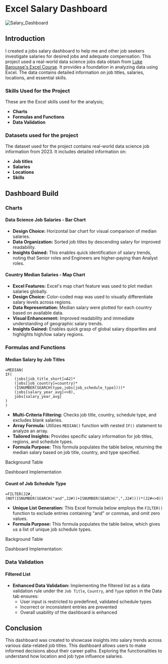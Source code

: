 # Excel Salary Dashboard


![Salary_Dashboard](https://github.com/user-attachments/assets/183ac263-7bfd-4318-b560-05cdb1fd4e7c)


## Introduction
I created a jobs salary dashboard to help me and other job seekers investigate salaries for desired jobs and adequate compensation. 
This project used a real-world data science jobs data obtain from [Luke Barousse's Excel Course](https://www.youtube.com/watch?v=pCJ15nGFgVg). It provides a foundation in analyzing data using Excel. The data contains detailed information on job titles, salaries, locations, and essential skills.

### Skills Used for the Project
These are the Excel skills used for the analysis;
- **Charts**
- **Formulas and Functions**
- **Data Validation**

### Datasets used for the project
The dataset used for the project contains real-world data science job information from 2023. It includes detailed information on:

- **Job titles**
-  **Salaries**
-  **Locations**
-  **Skills**
## Dashboard Build
### Charts
#### Data Science Job Salaries - Bar Chart
- **Design Choice:** Horizontal bar chart for visual comparison of median salaries.
- **Data Organization:** Sorted job titles by descending salary for improved readability.
- **Insights Gained:** This enables quick identification of salary trends, noting that Senior roles and Engineers are higher-paying than Analyst roles.

#### Country Median Salaries - Map Chart

- **Excel Features:** Excel's map chart feature was used to plot median salaries globally.
- **Design Choice:** Color-coded map was used to visually differentiate salary levels across regions.
- **Data Representation:** Median salary were plotted for each country based on available data.
- **Visual Enhancement:** Improved readability and immediate understanding of geographic salary trends.
- **Insights Gained:** Enables quick grasp of global salary disparities and highlights high/low salary regions.

### Formulas and Functions

#### Median Salary by Job Titles
```
=MEDIAN(
IF(
    (jobs[job_title_short]=A2)*
    (jobs[job_country]=country)*
    (ISNUMBER(SEARCH(type,jobs[job_schedule_type])))*
    (jobs[salary_year_avg]<>0),
    jobs[salary_year_avg]
)
)
```
- **Multi-Criteria Filtering:** Checks job title, country, schedule type, and excludes blank salaries.
- **Array Formula:** Utilizes `MEDIAN()` function with nested `IF()` statement to analyze an array.
- **Tailored Insights:** Provides specific salary information for job titles, regions, and schedule types.
- **Formula Purpose:** This formula populates the table below, returning the median salary based on job title, country, and type specified.

Background Table


Dashboard Implementation

#### Count of Job Schedule Type

```
=FILTER(J2#,(NOT(ISNUMBER(SEARCH("and",J2#))+ISNUMBER(SEARCH(",",J2#))))*(J2#<>0))
```
- **Unique List Generation:** This Excel formula below employs the `FILTER()` function to exclude entries containing "and" or commas, and omit zero values.
- **Formula Purpose:** This formula populates the table below, which gives us a list of unique job schedule types.

Background Table


Dashboard Implementation:


### Data Validation

#### Filtered List

- **Enhanced Data Validation:** Implementing the filtered list as a data validation rule under the `Job Title`, `Country`, and `Type` option in the Data tab ensures:
    - User input is restricted to predefined, validated schedule types
    - Incorrect or inconsistent entries are prevented
    - Overall usability of the dashboard is enhanced
 
## Conclusion

This dashboard was created to showcase insights into salary trends across various data-related job titles. This dashboard allows users to make informed decisions about their career paths. Exploring the functionalities to understand how location and job type influence salaries. 
  

